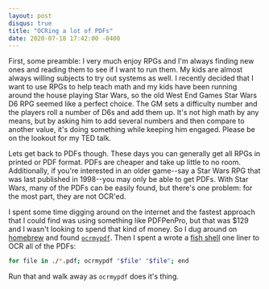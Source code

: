 ```yaml
---
layout: post
disqus: true
title: "OCRing a lot of PDFs"
date: 2020-07-18 17:42:00 -0400
---
```


First, some preamble: I very much enjoy RPGs and I'm always finding new ones and reading them to see if I want to run them. My kids are almost always willing subjects to try out systems as well. I recently decided that I want to use RPGs to help teach math and my kids have been running around the house playing Star Wars, so the old West End Games Star Wars D6 RPG seemed like a perfect choice. The GM sets a difficulty number and the players roll a number of D6s and add them up. It's not high math by any means, but by asking him to add several numbers and then compare to another value, it's doing something while keeping him engaged. Please be on the lookout for my TED talk.

Lets get back to PDFs though. These days you can generally get all RPGs in printed or PDF format. PDFs are cheaper and take up little to no room. Additionally, if you're interested in an older game--say a Star Wars RPG that was last published in 1998--you may only be able to get PDFs. With Star Wars, many of the PDFs can be easily found, but there's one problem: for the most part, they are not OCR'ed.

I spent some time digging around on the internet and the fastest approach that I could find was using something like PDFPenPro, but that was \$129 and I wasn't looking to spend that kind of money. So I dug around on [homebrew](https://brew.sh) and found [`ocrmypdf`](https://ocrmypdf.readthedocs.io/en/latest/#). Then I spent a wrote a [fish shell](https://fishshell.com) one liner to OCR all of the PDFs:

```bash
for file in ./*.pdf; ocrmypdf "$file" "$file"; end
```

Run that and walk away as `ocrmypdf` does it's thing.
